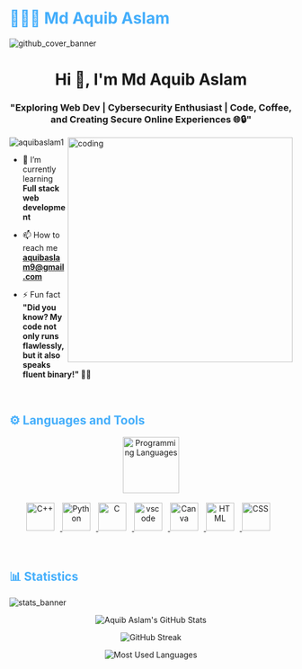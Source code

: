 <h1 style="color: #44AEFB;"> 👨🏻‍💻 Md Aquib Aslam </h1>

![github_cover_banner](https://user-images.githubusercontent.com/74038190/241765440-80728820-e06b-4f96-9c9e-9df46f0cc0a5.gif)

<p align:"center" style="text-align: justify; margin: 0 50px; font-size: 17px;" >
<h1 align="center">Hi 👋, I'm Md Aquib Aslam</h1>
<h3 align="center">"Exploring Web Dev | Cybersecurity Enthusiast | Code, Coffee, and Creating Secure Online Experiences 🌐🔒"</h3>
<img align="right" alt="coding" width="400" src="https://user-images.githubusercontent.com/55389276/140866485-8fb1c876-9a8f-4d6a-98dc-08c4981eaf70.gif">

<p align="left"> <img src="https://komarev.com/ghpvc/?username=aquibaslam1&label=Profile%20views&color=0e75b6&style=flat" alt="aquibaslam1" /> </p>

- 🌱 I’m currently learning **Full stack web development**

- 📫 How to reach me **aquibaslam9@gmail.com**

- ⚡ Fun fact **"Did you know? My code not only runs flawlessly, but it also speaks fluent binary!" 🚀👾**
</div>
</p>    
<br>
<!-- Languages and Tools -->

<h2 style="color: #44AEFB">⚙️ Languages and Tools</h2>
<div align="center" style="display:block;">
    <img width="100px" alt="Programming Languages" src="https://user-images.githubusercontent.com/78341798/194531121-47b0119a-ce00-439d-b586-125f86acb098.png"/> 
</div>
<br>   
<!-- Icons Resources -->
<!-- https://devicon.dev/ -->
<!-- https://cdn.jsdelivr.net/npm/simple-icons@v3/icons/ -->
<div align="center">
 
  </a>    
  <a href="https://isocpp.org/" target="_blank" rel="noreferrer">
      <img  alt="C++" height="50px" style="padding-right:10px;" src="https://isocpp.org/assets/images/cpp_logo.png"/>
  </a>    
  <a href="https://www.python.org/" target="_blank" rel="noreferrer">
      <img  alt="Python" height="50px" style="padding-right:10px;" src="https://cdn.jsdelivr.net/gh/devicons/devicon/icons/python/python-original.svg"/>
  </a>
  <a href="https://www.cprogramming.com/" target="_blank" rel="noreferrer">
      <img  alt="C" height="50px" style="padding-right:10px;" src="https://cdn.jsdelivr.net/gh/devicons/devicon/icons/c/c-original.svg"/>
  </a>
  <a href="https://code.visualstudio.com/" target="_blank" rel="noreferrer">
      <img  alt="vscode" height="50px" style="padding-right:10px;"src="https://cdn.jsdelivr.net/gh/devicons/devicon/icons/vscode/vscode-original.svg"/>
  </a>
  <a href="https://www.canva.com/" target="_blank" rel="noreferrer">
      <img  alt="Canva" height="50px" style="padding-right:10px;" src="https://cdn.jsdelivr.net/gh/devicons/devicon/icons/canva/canva-original.svg"/>
   </a>
  <a href="https://developer.mozilla.org/en-US/docs/Web/HTML" target="_blank" rel="noreferrer">
      <img  alt="HTML" height="50px" style="padding-right:10px;" src="https://cdn.jsdelivr.net/gh/devicons/devicon/icons/html5/html5-original.svg"/>
  </a>
  <a href="https://developer.mozilla.org/en-US/docs/Web/CSS" target="_blank" rel="noreferrer">
      <img  alt="CSS" height="50px" style="padding-right:10px;" src="https://cdn.jsdelivr.net/gh/devicons/devicon/icons/css3/css3-original.svg"/>
  </a> 
  </a>
</div>
<br>
<br>


<!-- Statistics -->

<h2 style="color: #44AEFB">📊 Statistics</h2>

![stats_banner](https://user-images.githubusercontent.com/78341798/194534778-d662496c-ae00-4e8d-ae9b-b90912054e7f.gif)

<!-- Begin Stats Cards -->
<!-- Resources:  -->
<!-- Github & Languages Stats: https://github.com/aquibaslam1/github-readme-stats --> 
<!-- Streak Stats: https://github.com/denvercoder1/github-readme-streak-stats -->
<!-- Change the value after ?username= to your GitHub username. -->
<div class="stats" align="center">

![Aquib Aslam's GitHub Stats](https://github-readme-stats.vercel.app/api?username=aquibaslam1&hide=stars&count_private=true&show_icons=true&theme=algolia&border_radius=20)

![GitHub Streak](https://streak-stats.demolab.com?user=aquibaslam1&count_private=true&theme=algolia&border_radius=20)

<!-- ![Most Used Languages](https://github-readme-stats.vercel.app/api/top-langs/?username=aquibaslam1&show_icons=true&theme=algolia&border_radius=20) -->
    
<!-- compact programming languages layout -->
![Most Used Languages](https://github-readme-stats.vercel.app/api/top-langs/?username=aquibaslam1&layout=compact&show_icons=true&theme=algolia&border_radius=20)
</div>
<!--  End Stats Cards -->








